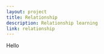 ```yaml
---
layout: project
title: Relationship
description: Relationship learning
link: relationship
---
```


Hello
